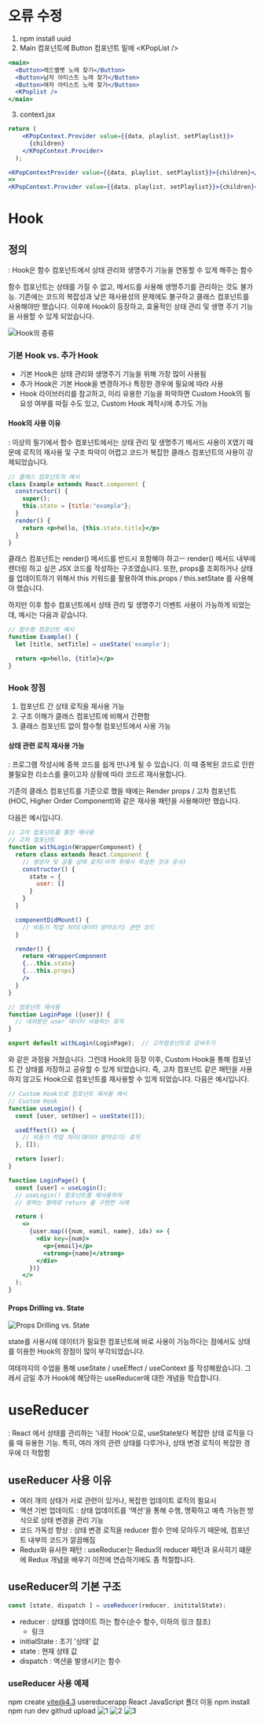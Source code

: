 # 오류 수정

1. npm install uuid
2. Main 컴포넌트에 Button 컴포넌트 밑에 \<KPopList />
```jsx
<main>
  <Button>레드벨벳 노래 찾기</Button>
  <Button>남자 아티스트 노래 찾기</Button>
  <Button>여자 아티스트 노래 찾기</Button>
  <KPoplist />
</main>
```
3. context.jsx
```jsx
return (
    <KPopContext.Provider value={{data, playlist, setPlaylist}}>
      {children}
    </KPopContext.Provider>
  );

<KPopContextProvider value={{data, playlist, setPlaylist}}>{children}</KPopContextProvider>
=>
<KPopContext.Provider value={{data, playlist, setPlaylist}}>{children}</KPopContext.Provider>
```

# Hook

## 정의

: Hook은 함수 컴포넌트에서 상태 관리와 생명주기 기능을 연동할 수 있게 해주는 함수

함수 컴포넌트는 상태를 가질 수 없고, 메서드를 사용해 생명주기를 관리하는 것도 불가능. 기존에는 코드의 복잡성과 낮은 재사용성의 문제에도 불구하고 클래스 컴포넌트를 사용해야만 했습니다. 이후에 Hook이 등장하고, 효율적인 상태 관리 및 생명 주기 기능을 사용할 수 있게 되었습니다.

![Hook의 종류](./reactHookTypes.webp)

### 기본 Hook vs. 추가 Hook

- 기본 Hook은 상태 관리와 생명주기 기능을 위해 가장 많이 사용됨
- 추가 Hook은 기본 Hook을 변경하거나 특정한 경우에 필요에 따라 사용
- Hook 라이브러리를 참고하고, 미리 유용한 기능을 파악하면 Custom Hook의 필요성 여부를 따질 수도 있고, Custom Hook 제작시에 추가도 가능

#### Hook의 사용 이유

: 이상의 필기에서 함수 컴포넌트에서는 상태 관리 및 생명주기 메서드 사용이 X였기 때문에 로직의 재사용 및 구조 파악이 어렵고 코드가 복잡한 클래스 컴포넌트의 사용이 강제되었습니다.

```jsx
// 클래스 컴포넌트의 예시
class Example extends React.component {
  constructor() {
    super();
    this.state = {title:"example"};
  }
  render() {
    return <p>hello, {this.state.title}</p>
  }
}
```

클래스 컴포넌트는 render() 메서드를 반드시 포함해야 하고ㅡ render() 메서드 내부에 렌더링 하고 싶은 JSX 코드를 작성하는 구조였습니다. 또한, props를 조회하거나 상태를 업데이트하기 위해서 this 키워드를 활용하여 this.props / this.setState 를 사용해야 했습니다.

하지만 이후 함수 컴포넌트에서 상태 관리 및 생명주기 이벤트 사용이 가능하게 되었는데, 예시는 다음과 같습니다.

```jsx
// 함수형 컴포넌트 예시
function Example() {
  let [title, setTitle] = useState('example');

  return <p>hello, {title}</p>
}
```

### Hook 장점

1. 컴포넌트 간 상태 로직을 재사용 가능
2. 구조 이해가 클래스 컴포넌트에 비해서 간편함
3. 클래스 컴포넌트 없이 함수형 컴포넌트에서 사용 가능

#### 상태 관련 로직 재사용 가능

: 프로그램 작성시에 중복 코드를 쉽게 만나게 될 수 있습니다. 이 때 중복된 코드로 인한 불필요한 리소스를 줄이고자 상황에 따라 코드르 재사용합니다.

기존의 클래스 컴포넌트를 기준으로 했을 때에는 Render props / 고차 컴포넌트(HOC, Higher Order Component)와 같은 재사용 패턴을 사용해야만 했습니다.

다음은 예시입니다.
```jsx
// 고차 컴포넌트를 통한 재사용
// 고차 컴포넌트
function withLogin(WrapperComponent) {
  return class extends React.Component {
    // 생성자 및 공통 상태 로직(아까 위에서 작성한 것과 유사)
    constructor() {
      state = {
        user: []
      }
    }
  }

  componentDidMount() {
    // 비동기 작업 처리(데이터 받아오기) 관련 코드
  }

  render() {
    return <WrapperComponent 
    {...this.state}
    {...this.props}
    />
  }
}

// 컴포넌트 재사용
function LoginPage ({user}) {
  // 내려받은 user 데이터 사용하는 로직
}

export default withLogin(LoginPage);  // 고차컴포넌트로 감싸주기
```

와 같은 과정을 거쳤습니다. 그런데 Hook의 등장 이후, Custom Hook을 통해 컴포넌트 간 상태를 저장하고 공유할 수 있게 되었습니다. 즉, 고차 컴포넌트 같은 패턴을 사용하지 않고도 Hook으로 컴포넌트를 재사용할 수 있게 되었습니다. 다음은 예시입니다.

```jsx
// Custom Hook으로 컴포넌트 재사용 예시
// Custom Hook
function useLogin() {
  const [user, setUser] = useState([]);

  useEffect(() => {
    // 비동기 작업 처리(데이터 받아오기) 로직
  }, []);

  return [user];
}

function LoginPage() {
  const [user] = useLogin();
  // useLogin() 컴포넌트를 재사용하여 
  // 원하는 형태로 return 을 구현한 사례

  return (
    <>
      {user.map(({num, eamil, name}, idx) => {
        <div key={num}>
          <p>{email}</p>
          <strong>{name}</strong>
        </div>
      })}
    </>
  );
}
```

#### Props Drilling vs. State

![Props Drilling vs. State](./useStateAdvantage.webp)

state를 사용시에 데이터가 필요한 컴포넌트에 바로 사용이 가능하다는 점에서도 상태를 이용한 Hook의 장점이 많이 부각되었습니다.

여태까지의 수업을 통해 useState / useEffect / useContext 를 작성해왔습니다.
그래서 금일 추가 Hook에 해당하는 useReducer에 대한 개념을 학습합니다.

# useReducer

: React 에서 상태를 관리하는 '내장 Hook'으로, useState보다 복잡한 상태 로직을 다룰 때 유용한 기능.
특히, 여러 개의 관련 상태를 다루거나, 상태 변경 로직이 복잡한 경우에 더 적합함

## useReducer 사용 이유
- 여러 개의 상태가 서로 관련이 있거나, 복잡한 업데이트 로직의 필요시
- 액션 기반 업데이트 : 상태 업데이트를 '액션'을 통해 수행, 명확하고 예측 가능한 방식으로 상태 변경을 관리 기능
- 코드 가독성 향상 : 상태 변경 로직을 reducer 함수 안에 모아두기 때문에, 컴포넌트 내부의 코드가 깔끔해짐
- Redux와 유사한 패턴 : useReducer는 Redux의 reducer 패턴과 유사히기 떄문에 Redux 개념을 배우기 이전에 연습하기에도 좀 적절합니다.

## useReducer의 기본 구조

```jsx
const [state, dispatch ] = useReducer(reducer, inititalState);
```

- reducer : 상태를 업데이트 하는 함수(순수 함수, 이하의 링크 참조)
  - 링크
- initialState : 초기 '상태' 값
- state : 현재 상태 값
- dispatch : 액션을 발생시키는 함수

### useReducer 사용 예제

npm create vite@4.3
usereducerapp
React
JavaScript
폴더 이동
npm install
npm run dev
githud upload
![1](./useReducer01.webp)
![2](./useReducer02.webp)
![3](./useReducer03.webp)